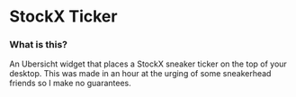 # StockX Ticker

### What is this?

An Ubersicht widget that places a StockX sneaker ticker on
the top of your desktop. This was made in an hour at the urging
of some sneakerhead friends so I make no guarantees.
